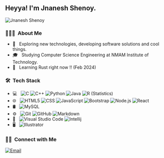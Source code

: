 <h2> Heyya! I'm Jnanesh Shenoy.</h2>
<p align="left"> <img src="https://komarev.com/ghpvc/?username=JnaneshShenoy&label=Profile%20views&color=0e75b6&style=flat" alt="Jnanesh Shenoy" /> </p>
<h3> 👨🏻‍💻 &nbsp;About Me </h3>

- 🤔 &nbsp; Exploring new technologies, developing software solutions and cool things.
- 🎓 &nbsp; Studying Computer Science Engineering at NMAM Institute of Technology.
- 🌱 &nbsp; Learning Rust right now !! (Feb 2024)

<h3> 🛠 &nbsp;Tech Stack</h3>

- 💻 &nbsp;
  ![C](https://img.shields.io/badge/-c-333333?style=flat&logo=C&logoColor=00599C)
  ![C++](https://img.shields.io/badge/-c++-333333?style=flat&logo=C%2B%2B&logoColor=00599C)
  ![Python](https://img.shields.io/badge/-Python-333333?style=flat&logo=python)
  ![Java](https://img.shields.io/badge/-Java-333333?style=flat&logo=Java&logoColor=007396)
  ![R (Statistics)](https://img.shields.io/badge/-R-333333?style=flat&logo=R&logoColor=276DC3)
- 🌐 &nbsp;
  ![HTML5](https://img.shields.io/badge/-HTML5-333333?style=flat&logo=HTML5)
  ![CSS](https://img.shields.io/badge/-CSS-333333?style=flat&logo=CSS3&logoColor=1572B6)
  ![JavaScript](https://img.shields.io/badge/-JavaScript-333333?style=flat&logo=javascript)
  ![Bootstrap](https://img.shields.io/badge/-Bootstrap-333333?style=flat&logo=bootstrap&logoColor=563D7C)
  ![Node.js](https://img.shields.io/badge/-Node.js-333333?style=flat&logo=node.js)
  ![React](https://img.shields.io/badge/-React-333333?style=flat&logo=react)
- 🛢 &nbsp;
  ![MySQL](https://img.shields.io/badge/-MySQL-333333?style=flat&logo=mysql)
- ⚙️ &nbsp;
  ![Git](https://img.shields.io/badge/-Git-333333?style=flat&logo=git)
  ![GitHub](https://img.shields.io/badge/-GitHub-333333?style=flat&logo=github)
  ![Markdown](https://img.shields.io/badge/-Markdown-333333?style=flat&logo=markdown)
- 🔧 &nbsp;
  ![Visual Studio Code](https://img.shields.io/badge/-Visual%20Studio%20Code-333333?style=flat&logo=visual-studio-code&logoColor=007ACC)
  ![Intellij](https://img.shields.io/badge/-IntelliJ-333333?style=flat&logo=intelli-j)
- 🖥 &nbsp;
  ![Illustrator](https://img.shields.io/badge/-Illustrator-333333?style=flat&logo=adobe-illustrator)
<h3> 🤝🏻 &nbsp;Connect with Me </h3>

<p>
<a href="mailto:shenoyjnandevdas07@gmail.com"><img alt="Email" src="https://img.shields.io/badge/Email-shenoyjnandevdas07@gmail.com-blue?style=flat-square&logo=gmail"></a>
</p>
